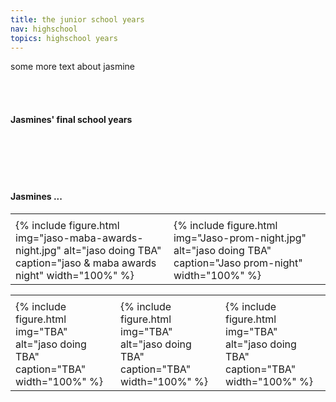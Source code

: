 ```yaml
---
title: the junior school years
nav: highschool
topics: highschool years
---
```


some more text about jasmine

<br/>
<br/>

#### Jasmines' final school years

<table>
  <tr>
    <td> </td>
    <td> </td>
    <td> </td>
  </tr>
  <tr>
    <td>{% include figure.html img="jaso-maba-awards-night.jpg" alt="jaso doing TBA" caption="jaso & maba awards night" width="100%" %}</td>
    <td>{% include figure.html img="Jaso-prom-night.jpg" alt="jaso doing TBA" caption="Jaso prom-night" width="100%" %}</td>
  </tr>
  
<br/>
<br/>
<br/>
<br/>
  
#### Jasmines ...

<table>
  <tr>
    <td> </td>
    <td> </td>
    <td> </td>
  </tr>
  <tr>
    <td>{% include figure.html img="TBA" alt="jaso doing TBA" caption="TBA" width="100%" %}</td>
    <td>{% include figure.html img="TBA" alt="jaso doing TBA" caption="TBA" width="100%" %}</td>
    <td>{% include figure.html img="TBA" alt="jaso doing TBA" caption="TBA" width="100%" %}</td>
  </tr>
